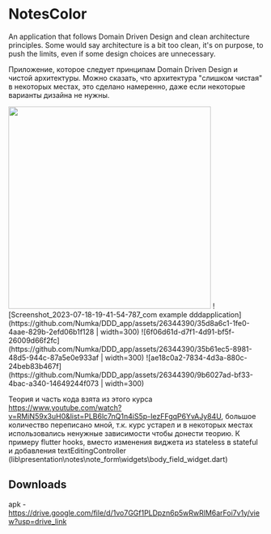 # NotesColor

An application that follows Domain Driven Design and clean architecture principles. Some would say architecture is a bit too clean, it's on purpose, to push the limits, even if some design choices are unnecessary.

Приложение, которое следует принципам Domain Driven Design и чистой архитектуры. Можно сказать, что архитектура "слишком чистая" в некоторых местах, это сделано намеренно, даже если некоторые варианты дизайна не нужны.

<img src="https://github.com/Numka/DDD_app/assets/26344390/35d8a6c1-1fe0-4aae-829b-2efd06b1f128" width="400">
![Screenshot_2023-07-18-19-41-54-787_com example dddapplication](https://github.com/Numka/DDD_app/assets/26344390/35d8a6c1-1fe0-4aae-829b-2efd06b1f128 | width=300)
![6f06d61d-d7f1-4d91-bf5f-26009d66f2fc](https://github.com/Numka/DDD_app/assets/26344390/35b61ec5-8981-48d5-944c-87a5e0e933af | width=300)
![ae18c0a2-7834-4d3a-880c-24beb83b467f](https://github.com/Numka/DDD_app/assets/26344390/9b6027ad-bf33-4bac-a340-14649244f073 | width=300)


Теория и часть кода взята из этого курса https://www.youtube.com/watch?v=RMiN59x3uH0&list=PLB6lc7nQ1n4iS5p-IezFFgqP6YvAJy84U, большое количество переписано мной, т.к. курс устарел и в некоторых местах использовались ненужные зависимости чтобы донести теорию. К примеру flutter hooks, вместо изменения виджета из stateless в stateful и добавления textEditingController (lib\presentation\notes\note_form\widgets\body_field_widget.dart)

## Downloads

apk - https://drive.google.com/file/d/1vo7GGf1PLDpzn6p5wRwRlM6arFoi7v1y/view?usp=drive_link
